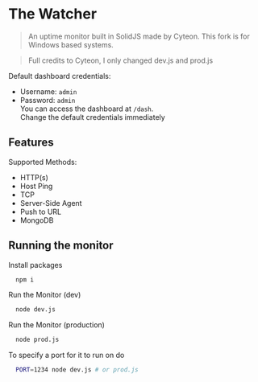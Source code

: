 # The Watcher
> An uptime monitor built in SolidJS made by Cyteon. This fork is for Windows based systems.

> Full credits to Cyteon, I only changed dev.js and prod.js

Default dashboard credentials:
- Username: `admin`
- Password: `admin` \
You can access the dashboard at `/dash`. \
Change the default credentials immediately

## Features
Supported Methods:
- HTTP(s)
- Host Ping
- TCP
- Server-Side Agent
- Push to URL
- MongoDB
## Running the monitor

Install packages

```bash
  npm i
```

Run the Monitor (dev)

```bash
  node dev.js
```

Run the Monitor (production)

```bash
  node prod.js
```

To specify a port for it to run on do
```bash
  PORT=1234 node dev.js # or prod.js
```
